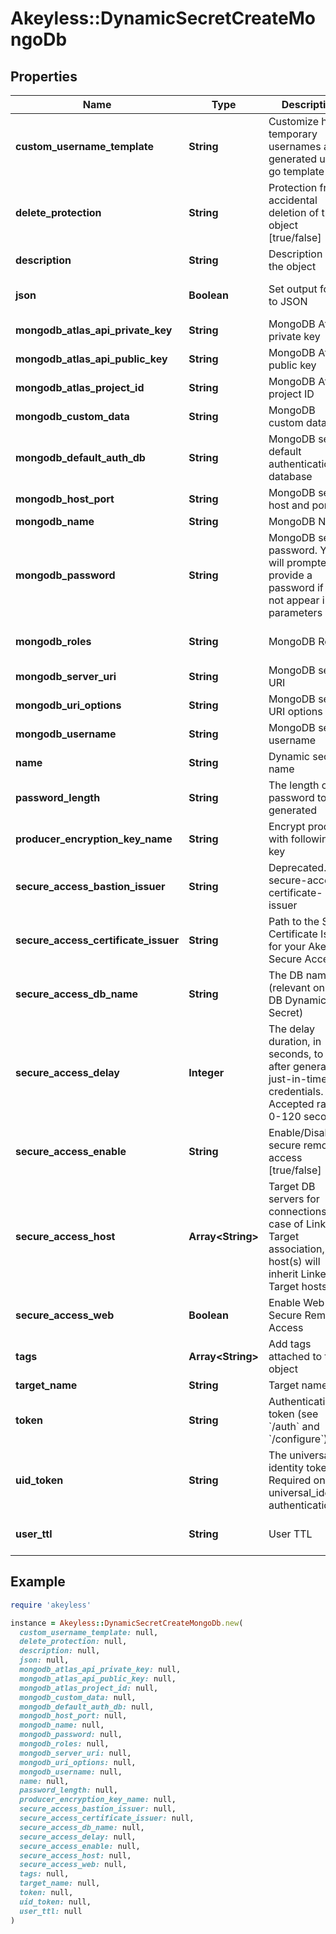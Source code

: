 # Akeyless::DynamicSecretCreateMongoDb

## Properties

| Name | Type | Description | Notes |
| ---- | ---- | ----------- | ----- |
| **custom_username_template** | **String** | Customize how temporary usernames are generated using go template | [optional] |
| **delete_protection** | **String** | Protection from accidental deletion of this object [true/false] | [optional] |
| **description** | **String** | Description of the object | [optional] |
| **json** | **Boolean** | Set output format to JSON | [optional][default to false] |
| **mongodb_atlas_api_private_key** | **String** | MongoDB Atlas private key | [optional] |
| **mongodb_atlas_api_public_key** | **String** | MongoDB Atlas public key | [optional] |
| **mongodb_atlas_project_id** | **String** | MongoDB Atlas project ID | [optional] |
| **mongodb_custom_data** | **String** | MongoDB custom data | [optional] |
| **mongodb_default_auth_db** | **String** | MongoDB server default authentication database | [optional] |
| **mongodb_host_port** | **String** | MongoDB server host and port | [optional] |
| **mongodb_name** | **String** | MongoDB Name | [optional] |
| **mongodb_password** | **String** | MongoDB server password. You will prompted to provide a password if it will not appear in CLI parameters | [optional] |
| **mongodb_roles** | **String** | MongoDB Roles | [optional][default to &#39;[]&#39;] |
| **mongodb_server_uri** | **String** | MongoDB server URI | [optional] |
| **mongodb_uri_options** | **String** | MongoDB server URI options | [optional] |
| **mongodb_username** | **String** | MongoDB server username | [optional] |
| **name** | **String** | Dynamic secret name |  |
| **password_length** | **String** | The length of the password to be generated | [optional] |
| **producer_encryption_key_name** | **String** | Encrypt producer with following key | [optional] |
| **secure_access_bastion_issuer** | **String** | Deprecated. use secure-access-certificate-issuer | [optional] |
| **secure_access_certificate_issuer** | **String** | Path to the SSH Certificate Issuer for your Akeyless Secure Access | [optional] |
| **secure_access_db_name** | **String** | The DB name (relevant only for DB Dynamic-Secret) | [optional] |
| **secure_access_delay** | **Integer** | The delay duration, in seconds, to wait after generating just-in-time credentials. Accepted range: 0-120 seconds | [optional] |
| **secure_access_enable** | **String** | Enable/Disable secure remote access [true/false] | [optional] |
| **secure_access_host** | **Array&lt;String&gt;** | Target DB servers for connections (In case of Linked Target association, host(s) will inherit Linked Target hosts) | [optional] |
| **secure_access_web** | **Boolean** | Enable Web Secure Remote Access | [optional][default to false] |
| **tags** | **Array&lt;String&gt;** | Add tags attached to this object | [optional] |
| **target_name** | **String** | Target name | [optional] |
| **token** | **String** | Authentication token (see &#x60;/auth&#x60; and &#x60;/configure&#x60;) | [optional] |
| **uid_token** | **String** | The universal identity token, Required only for universal_identity authentication | [optional] |
| **user_ttl** | **String** | User TTL | [optional][default to &#39;60m&#39;] |

## Example

```ruby
require 'akeyless'

instance = Akeyless::DynamicSecretCreateMongoDb.new(
  custom_username_template: null,
  delete_protection: null,
  description: null,
  json: null,
  mongodb_atlas_api_private_key: null,
  mongodb_atlas_api_public_key: null,
  mongodb_atlas_project_id: null,
  mongodb_custom_data: null,
  mongodb_default_auth_db: null,
  mongodb_host_port: null,
  mongodb_name: null,
  mongodb_password: null,
  mongodb_roles: null,
  mongodb_server_uri: null,
  mongodb_uri_options: null,
  mongodb_username: null,
  name: null,
  password_length: null,
  producer_encryption_key_name: null,
  secure_access_bastion_issuer: null,
  secure_access_certificate_issuer: null,
  secure_access_db_name: null,
  secure_access_delay: null,
  secure_access_enable: null,
  secure_access_host: null,
  secure_access_web: null,
  tags: null,
  target_name: null,
  token: null,
  uid_token: null,
  user_ttl: null
)
```

